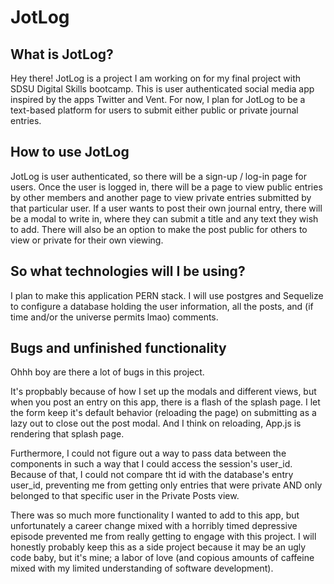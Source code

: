 # JotLog
## What is JotLog?
Hey there! JotLog is a project I am working on for my final project with SDSU Digital Skills bootcamp. This is user authenticated social media app inspired by the apps Twitter and Vent. For now, I plan for JotLog to be a text-based platform for users to submit either public or private journal entries. 

## How to use JotLog
JotLog is user authenticated, so there will be a sign-up / log-in page for users. Once the user is logged in, there will be a page to view public entries by other members and another page to view private entries submitted by that particular user. If a user wants to post their own journal entry, there will be a modal to write in, where they can submit a title and any text they wish to add. There will also be an option to make the post public for others to view or private for their own viewing. 

## So what technologies will I be using?
I plan to make this application PERN stack. I will use postgres and Sequelize to configure a database holding the user information, all the posts, and (if time and/or the universe permits lmao) comments. 

## Bugs and unfinished functionality 
Ohhh boy are there a lot of bugs in this project. 

It's propbably because of how I set up the modals and different views, but when you post an entry on this app, there is a flash of the splash page. I let the form keep it's default behavior (reloading the page) on submitting as a lazy out to close out the post modal. And I think on reloading, App.js is rendering that splash page. 

Furthermore, I could not figure out a way to pass data between the components in such a way that I could access the session's user_id. Because of that, I could not compare tht id with the database's entry user_id, preventing me from getting only entries that were private AND only belonged to that specific user in the Private Posts view.

There was so much more functionality I wanted to add to this app, but unfortunately a career change mixed with a horribly timed depressive episode prevented me from really getting to engage with this project. I will honestly probably keep this as a side project because it may be an ugly code baby, but it's mine; a labor of love (and copious amounts of caffeine mixed with my limited understanding of software development).